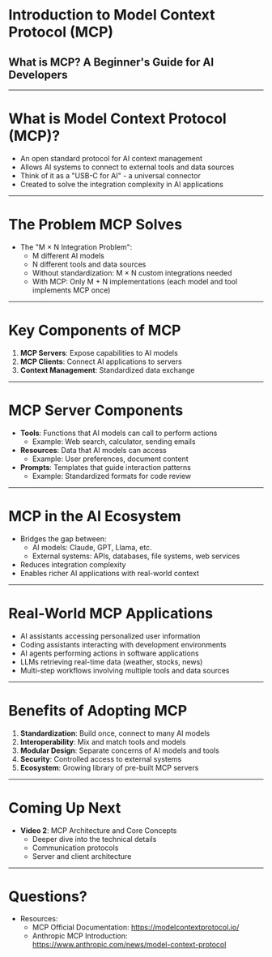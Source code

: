 # Introduction to Model Context Protocol (MCP)
## What is MCP? A Beginner's Guide for AI Developers

---

# What is Model Context Protocol (MCP)?

* An open standard protocol for AI context management
* Allows AI systems to connect to external tools and data sources
* Think of it as a "USB-C for AI" - a universal connector
* Created to solve the integration complexity in AI applications

---

# The Problem MCP Solves

* The "M × N Integration Problem":
  * M different AI models
  * N different tools and data sources
  * Without standardization: M × N custom integrations needed
  * With MCP: Only M + N implementations (each model and tool implements MCP once)

---

# Key Components of MCP

1. **MCP Servers**: Expose capabilities to AI models
2. **MCP Clients**: Connect AI applications to servers
3. **Context Management**: Standardized data exchange

---

# MCP Server Components

* **Tools**: Functions that AI models can call to perform actions
  * Example: Web search, calculator, sending emails
* **Resources**: Data that AI models can access
  * Example: User preferences, document content
* **Prompts**: Templates that guide interaction patterns
  * Example: Standardized formats for code review

---

# MCP in the AI Ecosystem

* Bridges the gap between:
  * AI models: Claude, GPT, Llama, etc.
  * External systems: APIs, databases, file systems, web services
* Reduces integration complexity
* Enables richer AI applications with real-world context

---

# Real-World MCP Applications

* AI assistants accessing personalized user information
* Coding assistants interacting with development environments
* AI agents performing actions in software applications
* LLMs retrieving real-time data (weather, stocks, news)
* Multi-step workflows involving multiple tools and data sources

---

# Benefits of Adopting MCP

1. **Standardization**: Build once, connect to many AI models
2. **Interoperability**: Mix and match tools and models
3. **Modular Design**: Separate concerns of AI models and tools
4. **Security**: Controlled access to external systems
5. **Ecosystem**: Growing library of pre-built MCP servers

---

# Coming Up Next

* **Video 2**: MCP Architecture and Core Concepts
  * Deeper dive into the technical details
  * Communication protocols
  * Server and client architecture

---

# Questions?

* Resources:
  * MCP Official Documentation: https://modelcontextprotocol.io/
  * Anthropic MCP Introduction: https://www.anthropic.com/news/model-context-protocol
